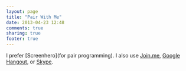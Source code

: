 ```yaml
---
layout: page
title: "Pair With Me"
date: 2013-04-23 12:48
comments: true
sharing: true
footer: true
---
```


I prefer [Screenhero](for pair programming). I also use
[Join.me](http://join.me/ivanstorck),
[Google Hangout](https://plus.google.com/u/2/101935213310255844269), or
[Skype](callto://ivanoats).


<span id="sh_button_div"></span>

<script type="text/javascript">
var _shq = _shq || [];
_shq.push(["sh_button_div", { email: "ivan@ivanstorck.com",
showOffline : true}]);
buttonCSS = "color:black;";
(function() {
var shjs = document.createElement("script"); shjs.type = "text/javascript"; shjs.async = true;
shjs.src = ("https:" == document.location.protocol ? "https://secure" : "http://www") + ".screenhero.com/js/jsplugin.js";
var s = document.getElementsByTagName("script")[0];
s.parentNode.insertBefore(shjs, s);
})();
</script>
